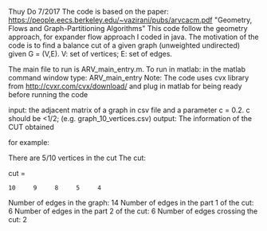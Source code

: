 Thuy Do 7/2017
The code is based on the paper: https://people.eecs.berkeley.edu/~vazirani/pubs/arvcacm.pdf
"Geometry, Flows and Graph-Partitioning Algorithms"
This code follow the geometry approach, for expander flow approach I coded
in java.
The motivation of the code is to find a balance cut of a given graph (unweighted undirected)
given G = (V,E). V: set of vertices; E: set of edges.

The main file to run is ARV_main_entry.m.
To run in matlab: in the matlab command window type: ARV_main_entry
Note: The code uses cvx library from http://cvxr.com/cvx/download/ and plug in matlab for being ready before running the code

input: the adjacent matrix of a graph in csv file and a parameter c = 0.2. c should be <1/2; (e.g. graph_10_vertices.csv)
output: The information of the CUT obtained

for example:

There are 5/10 vertices in the cut 
The cut: 

cut =

    10     9     8     5     4

Number of edges in the graph: 14 
Number of edges in the part 1 of the cut: 6 
Number of edges in the part 2 of the cut: 6 
Number of edges crossing the cut: 2 